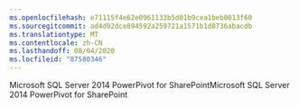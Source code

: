 ```yaml
---
ms.openlocfilehash: e71115f4e62e0961133b5d01b9cea1beb0013f60
ms.sourcegitcommit: ad4d92dce894592a259721a1571b1d8736abacdb
ms.translationtype: MT
ms.contentlocale: zh-CN
ms.lasthandoff: 08/04/2020
ms.locfileid: "87580346"
---
```

<span data-ttu-id="83736-101">Microsoft SQL Server 2014 PowerPivot for SharePoint</span><span class="sxs-lookup"><span data-stu-id="83736-101">Microsoft SQL Server 2014 PowerPivot for SharePoint</span></span>
